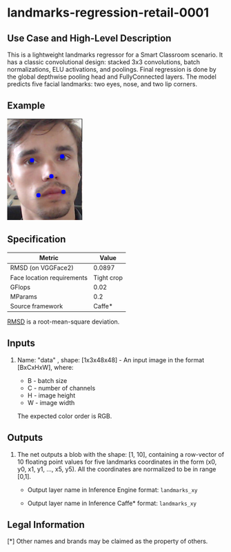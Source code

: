 # landmarks-regression-retail-0001

## Use Case and High-Level Description

This is a lightweight landmarks regressor for a Smart Classroom scenario. It has a classic convolutional design: stacked 3x3 convolutions, batch normalizations, ELU activations, and poolings. Final regression is done by the global depthwise pooling head and FullyConnected layers. The model predicts five facial landmarks: two eyes, nose, and two lip corners.

## Example

![](./landmarks-regression-retail-0001.png)

## Specification

| Metric                          | Value                                     |
|---------------------------------|-------------------------------------------|
| RMSD (on VGGFace2)              | 0.0897                                    |
| Face location requirements      | Tight crop                                |
| GFlops                          | 0.02                                      |
| MParams                         | 0.2                                       |
| Source framework                | Caffe*                                    |

[RMSD](https://en.wikipedia.org/wiki/Root-mean-square_deviation) is a root-mean-square deviation.

## Inputs

1. Name: "data" , shape: [1x3x48x48] - An input image in the format [BxCxHxW],
   where:
    - B - batch size
    - C - number of channels
    - H - image height
    - W - image width

   The expected color order is RGB.

## Outputs


1.	The net outputs a blob with the shape: [1, 10], containing a row-vector of 10 floating point values 
	for five landmarks coordinates in the form (x0, y0, x1, y1, ..., x5, y5). 
	All the coordinates are normalized to be in range [0,1].

	-	Output layer name in Inference Engine format: 
		`landmarks_xy`

	-	Output layer name in Inference Caffe* format: 
		`landmarks_xy`


## Legal Information
[*] Other names and brands may be claimed as the property of others.
